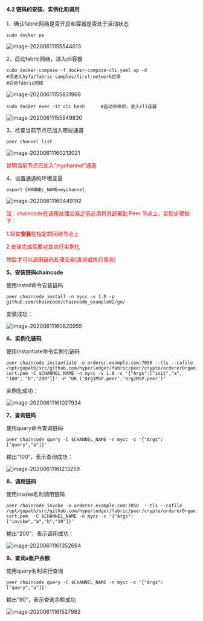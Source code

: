 #### 4.2 链码的安装、实例化和调用

1、确认fabric网络是否开启和容器是否处于活动状态

```
sudo docker ps
```

![image-20200611155544013](https://tva1.sinaimg.cn/large/007S8ZIlly1ggqqu76u0kj30wo02ejrk.jpg)

2、启动fabric网络，进入cli容器

```
sudo docker-compose -f docker-compose-cli.yaml up -d    
#须进入hyfa/fabric-samples/first-network目录
#启动fabric网络
```

![image-20200611155831969](https://tva1.sinaimg.cn/large/007S8ZIlly1ggqqua2zo0j30ub07zdhs.jpg)

```
sudo docker exec -it cli bash      #启动网络后，进入cli容器
```

![image-20200611155949830](https://tva1.sinaimg.cn/large/007S8ZIlly1ggqqu832gjj30p101o3z0.jpg)

3、检查当前节点已加入哪些通道

```
peer channel list
```

![image-20200611160213021](https://tva1.sinaimg.cn/large/007S8ZIlly1ggqqu9kqrmj30um02zmy6.jpg)

<font color=red>说明当前节点已加入“mychannel”通道</font>

4、设置通道的环境变量

```
export CHANNEL_NAME=mychannel
```

![image-20200611160449192](https://tva1.sinaimg.cn/large/007S8ZIlly1ggqqu7lk8gj30pk01fq3d.jpg)

<font color=red>注：chaincode在调用处理交易之前必须将其部署到 Peer 节点上，实现步骤如下：</font>

<font color=red>1.将其**安装**在指定的网络节点上</font>

<font color=red>2.安装完成后要对其进行实例化</font>

<font color=red>然后才可以调用链码处理交易(查询或执行事务)</font>

**5、安装链码chaincode**

使用install命令安装链码

```
peer chaincode install -n mycc -v 1.0 -p github.com/chaincode/chaincode_example02/go/
```

安装成功：

![image-20200611160820955](https://tva1.sinaimg.cn/large/007S8ZIlly1ggqquaiuz6j30z3036gng.jpg)

**6、实例化链码**

使用instantiate命令实例化链码

```
peer chaincode instantiate -o orderer.example.com:7050 --tls --cafile /opt/gopath/src/github.com/hyperledger/fabric/peer/crypto/ordererOrganizations/example.com/orderers/orderer.example.com/msp/tlscacerts/tlsca.example.com-cert.pem -C $CHANNEL_NAME -n mycc -v 1.0 -c '{"Args":["init","a", "100", "b","200"]}' -P "OR ('Org1MSP.peer','Org2MSP.peer')"
```

实例化成功：

![image-20200611161027934](https://tva1.sinaimg.cn/large/007S8ZIlly1ggqqu8kby1j30yv03gjtj.jpg)

**7、查询链码**

使用query命令查询链码

```
peer chaincode query -C $CHANNEL_NAME -n mycc -c '{"Args":["query","a"]}'
```

输出“100”，表示查询成功：

![image-20200611161213259](https://tva1.sinaimg.cn/large/007S8ZIlly1ggqqu93y1xj30zp027q3k.jpg)

**8、调用链码**

使用invoke名利调用链码

```
peer chaincode invoke -o orderer.example.com:7050  --tls --cafile /opt/gopath/src/github.com/hyperledger/fabric/peer/crypto/ordererOrganizations/example.com/orderers/orderer.example.com/msp/tlscacerts/tlsca.example.com-cert.pem  -C $CHANNEL_NAME -n mycc -c '{"Args":["invoke","a","b","10"]}'
```

输出“200”，表示调用成功：

![image-20200611161352694](https://tva1.sinaimg.cn/large/007S8ZIlly1ggqqu67wnvj30z902m0uj.jpg)

**9、查询a账户余额**

使用query名利进行查询

```
peer chaincode query -C $CHANNEL_NAME -n mycc -c '{"Args":["query","a"]}'
```

输出“90”，表示查询余额成功

![image-20200611161527982](https://tva1.sinaimg.cn/large/007S8ZIlly1ggqqu6os98j310802gaay.jpg)